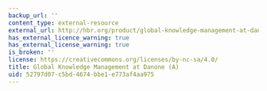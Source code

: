 ```yaml
---
backup_url: ''
content_type: external-resource
external_url: http://hbr.org/product/global-knowledge-management-at-danone-a/an/608107-PDF-ENG
has_external_licence_warning: true
has_external_license_warning: true
is_broken: ''
license: https://creativecommons.org/licenses/by-nc-sa/4.0/
title: Global Knowledge Management at Danone (A)
uid: 52797d07-c5bd-4674-bbe1-e773af4aa975
---
```

